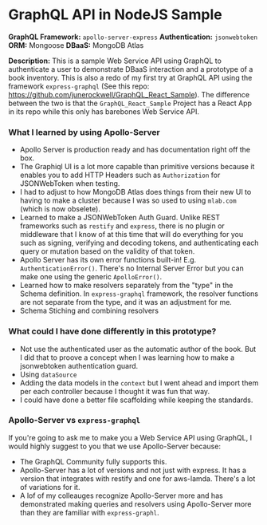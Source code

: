 # GraphQL API in NodeJS Sample

**GraphQL Framework:** `apollo-server-express`
**Authentication:** `jsonwebtoken`
**ORM:** Mongoose
**DBaaS:** MongoDB Atlas

**Description:** This is a sample Web Service API using GraphQL to authenticate a user to demonstrate DBaaS interaction and a prototype of a book inventory. This is also a redo of my first try at GraphQL API using the framework `express-graphql` (See this repo: https://github.com/junerockwell/GraphQL_React_Sample). The difference between the two is that the `GraphQL_React_Sample` Project has a React App in its repo while this only has barebones Web Service API.

### What I learned by using Apollo-Server
- Apollo Server is production ready and has documentation right off the box.
- The Graphiql UI is a lot more capable than primitive versions because it enables you to add HTTP Headers such as `Authorization` for JSONWebToken when testing.
- I had to adjust to how MongoDB Atlas does things from their new UI to having to make a cluster because I was so used to using `mlab.com` (which is now obselete).
- Learned to make a JSONWebToken Auth Guard. Unlike REST frameworks such as `restify` and `express`, there is no plugin or middleware that I know of at this time that will do everything for you such as signing, verifying and decoding tokens, and authenticating each query or mutation based on the validity of that token.
- Apollo Server has its own error functions built-in! E.g. `AuthenticationError()`. There's no Internal Server Error but you can make one using the generic `ApolloError()`.
- Learned how to make resolvers separately from the "type" in the Schema definition. In `express-graphql` framework, the resolver functions are not separate from the type, and it was an adjustment for me.
- Schema Stiching and combining resolvers

### What could I have done differently in this prototype?
- Not use the authenticated user as the automatic author of the book. But I did that to proove a concept when I was learning how to make a jsonwebtoken authentication guard.
- Using `dataSource`
- Adding the data models in the `context` but I went ahead and import them per each controller because I thought it was fun that way.
- I could have done a better file scaffolding while keeping the standards.

### Apollo-Server vs `express-graphql`
If you're going to ask me to make you a Web Service API using GraphQL, I would highly suggest to you that we use Apollo-Server because:
- The GraphQL Community fully supports this.
- Apollo-Server has a lot of versions and not just with express. It has a version that integrates with restify and one for aws-lamda. There's a lot of variations for it. 
- A lof of my colleauges recognize Apollo-Server more and has demonstrated making queries and resolvers using Apollo-Server more than they are familiar with `express-graphl`.
